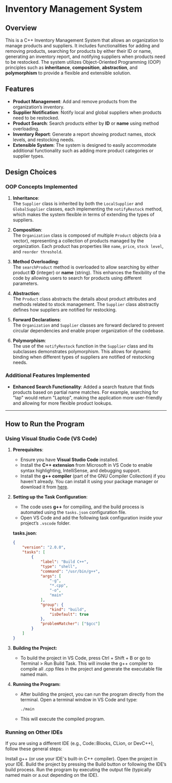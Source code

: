# Inventory Management System

## Overview

This is a C++ Inventory Management System that allows an organization to manage products and suppliers. It includes functionalities for adding and removing products, searching for products by either their ID or name, generating an inventory report, and notifying suppliers when products need to be restocked. The system utilizes Object-Oriented Programming (OOP) principles such as **inheritance**, **composition**, **abstraction**, and **polymorphism** to provide a flexible and extensible solution.

## Features

- **Product Management**: Add and remove products from the organization’s inventory.
- **Supplier Notification**: Notify local and global suppliers when products need to be restocked.
- **Product Search**: Search products either by **ID** or **name** using method overloading.
- **Inventory Report**: Generate a report showing product names, stock levels, and restocking needs.
- **Extensible System**: The system is designed to easily accommodate additional functionality such as adding more product categories or supplier types.

## Design Choices

### **OOP Concepts Implemented**

1. **Inheritance**:  
   The `Supplier` class is inherited by both the `LocalSupplier` and `GlobalSupplier` classes, each implementing the `notifyRestock` method, which makes the system flexible in terms of extending the types of suppliers.

2. **Composition**:  
   The `Organization` class is composed of multiple `Product` objects (via a vector), representing a collection of products managed by the organization. Each product has properties like `name`, `price`, `stock level`, and `reorder threshold`.

3. **Method Overloading**:  
   The `searchProduct` method is overloaded to allow searching by either product **ID** (integer) or **name** (string). This enhances the flexibility of the code by allowing users to search for products using different parameters.

4. **Abstraction**:  
   The `Product` class abstracts the details about product attributes and methods related to stock management. The `Supplier` class abstractly defines how suppliers are notified for restocking.

5. **Forward Declarations**:  
   The `Organization` and `Supplier` classes are forward declared to prevent circular dependencies and enable proper organization of the codebase.

6. **Polymorphism**:  
   The use of the `notifyRestock` function in the `Supplier` class and its subclasses demonstrates polymorphism. This allows for dynamic binding when different types of suppliers are notified of restocking needs.

### **Additional Features Implemented**

- **Enhanced Search Functionality**: Added a search feature that finds products based on partial name matches. For example, searching for "lap" would return "Laptop", making the application more user-friendly and allowing for more flexible product lookups.

---

## How to Run the Program

### **Using Visual Studio Code (VS Code)**

1. **Prerequisites**:
   - Ensure you have **Visual Studio Code** installed.
   - Install the **C++ extension** from Microsoft in VS Code to enable syntax highlighting, IntelliSense, and debugging support.
   - Install the **g++ compiler** (part of the GNU Compiler Collection) if you haven't already. You can install it using your package manager or download it from [here](https://gcc.gnu.org/).

2. **Setting up the Task Configuration**:
   - The code uses **g++** for compiling, and the build process is automated using the `tasks.json` configuration file.
   - Open VS Code and add the following task configuration inside your project’s `.vscode` folder.

   **tasks.json**:

   ```json
   {
       "version": "2.0.0",
       "tasks": [
           {
               "label": "Build C++",
               "type": "shell",
               "command": "/usr/bin/g++",
               "args": [
                   "-g",
                   "*.cpp",
                   "-o",
                   "main"
               ],
               "group": {
                   "kind": "build",
                   "isDefault": true
               },
               "problemMatcher": ["$gcc"]
           }
       ]
   }


3. **Building the Project:**
    - To build the project in VS Code, press Ctrl + Shift + B or go to Terminal > Run Build Task. This will invoke the g++ compiler to compile all .cpp files in the project and generate the executable file named main.

4. **Running the Program:**
    - After building the project, you can run the program directly from the terminal. Open a terminal window in VS Code and type:

        ```bash
        ./main

    - This will execute the compiled program.


### **Running on Other IDEs**
If you are using a different IDE (e.g., Code::Blocks, CLion, or DevC++), follow these general steps:

Install g++ (or use your IDE's built-in C++ compiler).
Open the project in your IDE.
Build the project by pressing the Build button or following the IDE’s build process.
Run the program by executing the output file (typically named main or a.out depending on the IDE).
